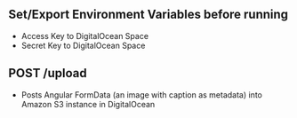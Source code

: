 ## Set/Export Environment Variables before running

- Access Key to DigitalOcean Space
- Secret Key to DigitalOcean Space

## POST /upload

- Posts Angular FormData (an image with caption as metadata) into Amazon S3 instance in DigitalOcean
